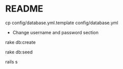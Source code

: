 # README #

cp config/database.yml.template config/database.yml

* Change username and password section

rake db:create

rake db:seed

rails s